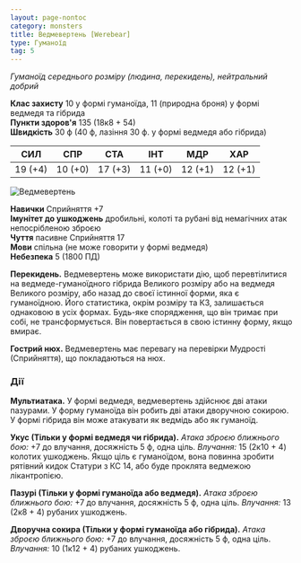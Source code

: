 ```yaml
---
layout: page-nontoc
category: monsters
title: Ведмевертень [Werebear]
type: Гуманоїд
tag: 5
---
```


_Гуманоїд середнього розміру (людина, перекидень), нейтральний добрий_

**Клас захисту** 10 у формі гуманоїда, 11 (природна броня) у формі ведмедя та гібрида    
**Пункти здоров'я** 135 (18к8 + 54)    
**Швидкість** 30 ф (40 ф, лазіння 30 ф. у формі ведмедя або гібрида)

| СИЛ     | СПР     | СТА     | ІНТ     | МДР     | ХАР     |
| ------- | ------- | ------- | ------- | ------- | ------- |
| 19 (+4) | 10 (+0) | 17 (+3) | 11 (+0) | 12 (+1) | 12 (+1) |

![Ведмевертень](https://www.dndbeyond.com/avatars/thumbnails/30832/392/1000/1000/638063837302552346.png)

**Навички** Сприйняття +7    
**Імунітет до ушкоджень** дробильні, колоті та рубані від немагічних атак непосрібленою зброєю    
**Чуття** пасивне Сприйняття 17    
**Мови** спільна (не може говорити у формі ведмедя)    
**Небезпека** 5 (1800 ПД)

**Перекидень.** Ведмевертень може використати дію, щоб перевтілитися на ведмеде-гуманоїдного гібрида Великого розміру або на ведмедя Великого розміру, або назад до своєї істинної форми, яка є гуманоїдною. Його статистика, окрім розміру та КЗ, залишається однаковою в усіх формах. Будь-яке спорядження, що він тримає при собі, не трансформується. Він повертається в свою істинну форму, якщо вмирає.    

**Гострий нюх.** Ведмевертень має перевагу на перевірки Мудрості (Сприйняття), що покладаються на нюх.

### Дії
**Мультиатака.** У формі ведмедя, ведмевертень здійснює дві атаки пазурами. У форму гуманоїда він робить дві атаки дворучною сокирою. У формі гібрида він може атакувати як ведмідь або як гуманоїд.    

**Укус (Тільки у формі ведмедя чи гібрида).** _Атака зброєю ближнього бою:_ +7 до влучання, досяжність 5 ф, одна ціль. _Влучання:_ 15 (2к10 + 4) колотих ушкоджень. Якщо ціль є гуманоїдом, вона повинна зробити рятівний кидок Статури з КС 14, або буде проклята ведмежою лікантропією.    

**Пазурі (Тільки у формі гуманоїда або ведмедя).** _Атака зброєю ближнього бою:_ +7 до влучання, досяжність 5 ф, одна ціль. _Влучання:_ 13 (2к8 + 4) рубаних ушкоджень.    

**Дворучна сокира (Тільки у формі гуманоїда або гібрида).** _Атака зброєю ближнього бою:_ +7 до влучання, досяжність 5 ф, одна ціль. _Влучання:_ 10 (1к12 + 4) рубаних ушкоджень.

